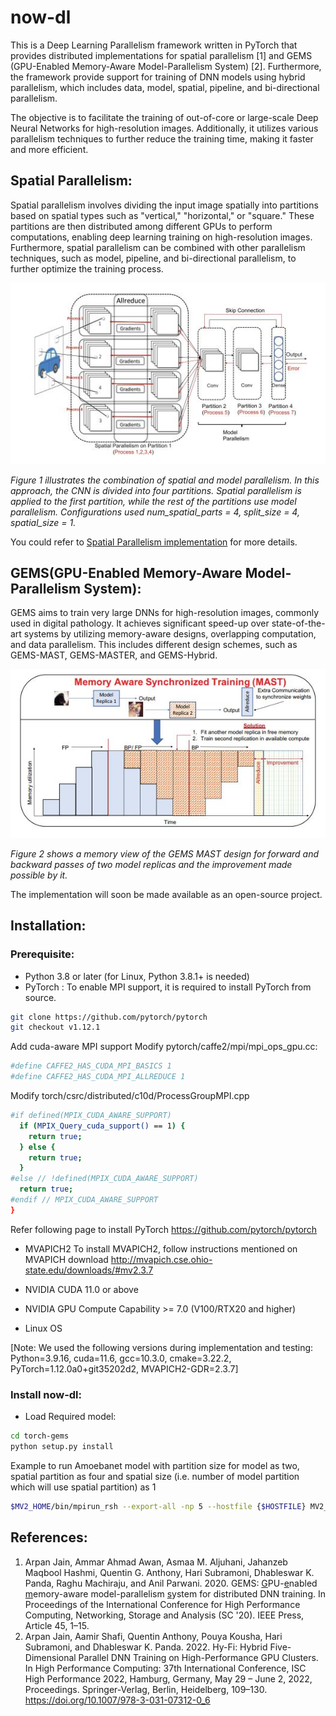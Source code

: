 # now-dl

This is a Deep Learning Parallelism framework written in PyTorch that provides distributed implementations for spatial parallelism [1] and GEMS (GPU-Enabled Memory-Aware Model-Parallelism System) [2]. Furthermore, the framework provide support for training of DNN models using hybrid parallelism, which includes data, model, spatial, pipeline, and bi-directional parallelism.

The objective is to facilitate the training of out-of-core or large-scale Deep Neural Networks for high-resolution images. Additionally, it utilizes various parallelism techniques to further reduce the training time, making it faster and more efficient.

## Spatial Parallelism:

Spatial parallelism involves dividing the input image spatially into partitions based on spatial types such as "vertical," "horizontal," or "square." These partitions are then distributed among different GPUs to perform computations, enabling deep learning training on high-resolution images. Furthermore, spatial parallelism can be combined with other parallelism techniques, such as model, pipeline, and bi-directional parallelism, to further optimize the training process.

<div align="center">
 <img src="docs/assets/images/SpatialParallelism.jpg" width="600px">
</div>

*Figure 1 illustrates the combination of spatial and model parallelism. In this approach, the CNN is divided into four partitions. Spatial parallelism is applied to the first partition, while the rest of the partitions use model parallelism. Configurations used num_spatial_parts = 4, split_size = 4, spatial_size = 1.*

You could refer to [Spatial Parallelism implementation](https://github.com/OSU-Nowlab/now-dl/tree/main/benchmarks/spatial) for more details.

## GEMS(GPU-Enabled Memory-Aware Model-Parallelism System):
GEMS aims to train very large DNNs for high-resolution images, commonly used in digital pathology. It achieves significant speed-up over state-of-the-art systems by utilizing memory-aware designs, overlapping computation, and data parallelism. This includes different design schemes, such as GEMS-MAST, GEMS-MASTER, and GEMS-Hybrid.

<div align="center">
 <img src="docs/assets/images/GEMS_MAST.jpg" width="600px">
</div>

*Figure 2 shows a memory view of the GEMS MAST design for forward and backward passes of two model replicas and the improvement made possible by it.*

The implementation will soon be made available as an open-source project.

## Installation:

### Prerequisite:
- Python 3.8 or later (for Linux, Python 3.8.1+ is needed)
- PyTorch :
To enable MPI support, it is required to install PyTorch from source. 

```bash
git clone https://github.com/pytorch/pytorch
git checkout v1.12.1
```

Add cuda-aware MPI support
Modify pytorch/caffe2/mpi/mpi_ops_gpu.cc:
```bash
#define CAFFE2_HAS_CUDA_MPI_BASICS 1
#define CAFFE2_HAS_CUDA_MPI_ALLREDUCE 1
```

Modify torch/csrc/distributed/c10d/ProcessGroupMPI.cpp
```bash
#if defined(MPIX_CUDA_AWARE_SUPPORT)
  if (MPIX_Query_cuda_support() == 1) {
    return true;
  } else {
    return true;
  }
#else // !defined(MPIX_CUDA_AWARE_SUPPORT)
  return true;
#endif // MPIX_CUDA_AWARE_SUPPORT
}
```

Refer following page to install PyTorch https://github.com/pytorch/pytorch

- MVAPICH2
To install MVAPICH2, follow instructions mentioned on MVAPICH download http://mvapich.cse.ohio-state.edu/downloads/#mv2.3.7

- NVIDIA CUDA 11.0 or above
- NVIDIA GPU Compute Capability >= 7.0 (V100/RTX20 and higher)
- Linux OS

[Note:
We used the following versions during implementation and testing:
Python=3.9.16, cuda=11.6, gcc=10.3.0, cmake=3.22.2, PyTorch=1.12.0a0+git35202d2, MVAPICH2-GDR=2.3.7]

### Install now-dl:
- Load Required model:
```bash
cd torch-gems
python setup.py install
```
Example to run Amoebanet model with partition size for model as two, spatial partition as four and spatial size (i.e. number of model partition which will use spatial partition) as 1
```bash
$MV2_HOME/bin/mpirun_rsh --export-all -np 5 --hostfile {$HOSTFILE} MV2_USE_GDRCOPY=0 MV2_ENABLE_AFFINITY=0 MV2_USE_CUDA=1 LD_PRELOAD=$MV2_HOME/lib/libmpi.so python benchmarks/spatial/model/amoebanet_run.py --image-size 512 --num-spatial-parts 4 --slice-method "vertical" --split-size 2 --spatial-size 1
```
## References:
1. Arpan Jain, Ammar Ahmad Awan, Asmaa M. Aljuhani, Jahanzeb Maqbool Hashmi, Quentin G. Anthony, Hari Subramoni, Dhableswar K. Panda, Raghu Machiraju, and Anil Parwani. 2020. GEMS: <u>G</u>PU-<u>e</u>nabled <u>m</u>emory-aware model-parallelism <u>s</u>ystem for distributed DNN training. In Proceedings of the International Conference for High Performance Computing, Networking, Storage and Analysis (SC '20). IEEE Press, Article 45, 1–15.
2. Arpan Jain, Aamir Shafi, Quentin Anthony, Pouya Kousha, Hari Subramoni, and Dhableswar K. Panda. 2022. Hy-Fi: Hybrid Five-Dimensional Parallel DNN Training on High-Performance GPU Clusters. In High Performance Computing: 37th International Conference, ISC High Performance 2022, Hamburg, Germany, May 29 – June 2, 2022, Proceedings. Springer-Verlag, Berlin, Heidelberg, 109–130. https://doi.org/10.1007/978-3-031-07312-0_6


